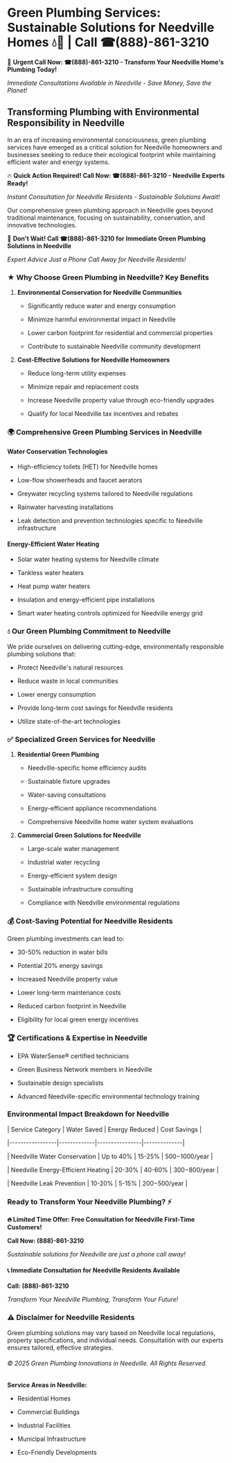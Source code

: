 # Green Plumbing Services: Sustainable Solutions for Needville Homes 💧🌿 | Call ☎(888)-861-3210

🚨 **Urgent Call Now: ☎(888)-861-3210 - Transform Your Needville Home's Plumbing Today!**
*Immediate Consultations Available in Needville - Save Money, Save the Planet!*

## Transforming Plumbing with Environmental Responsibility in Needville

In an era of increasing environmental consciousness, green plumbing services have emerged as a critical solution for Needville homeowners and businesses seeking to reduce their ecological footprint while maintaining efficient water and energy systems. 

🔥 **Quick Action Required! Call Now: ☎(888)-861-3210 - Needville Experts Ready!**
*Instant Consultation for Needville Residents - Sustainable Solutions Await!*

Our comprehensive green plumbing approach in Needville goes beyond traditional maintenance, focusing on sustainability, conservation, and innovative technologies.

🚨 **Don't Wait! Call ☎(888)-861-3210 for Immediate Green Plumbing Solutions in Needville**
*Expert Advice Just a Phone Call Away for Needville Residents!*

### ★ Why Choose Green Plumbing in Needville? Key Benefits

1. **Environmental Conservation for Needville Communities** 
   - Significantly reduce water and energy consumption
   - Minimize harmful environmental impact in Needville
   - Lower carbon footprint for residential and commercial properties
   - Contribute to sustainable Needville community development

2. **Cost-Effective Solutions for Needville Homeowners** 
   - Reduce long-term utility expenses
   - Minimize repair and replacement costs
   - Increase Needville property value through eco-friendly upgrades
   - Qualify for local Needville tax incentives and rebates

### 🌍 Comprehensive Green Plumbing Services in Needville

#### Water Conservation Technologies
- High-efficiency toilets (HET) for Needville homes
- Low-flow showerheads and faucet aerators
- Greywater recycling systems tailored to Needville regulations
- Rainwater harvesting installations
- Leak detection and prevention technologies specific to Needville infrastructure

#### Energy-Efficient Water Heating
- Solar water heating systems for Needville climate
- Tankless water heaters
- Heat pump water heaters
- Insulation and energy-efficient pipe installations
- Smart water heating controls optimized for Needville energy grid

### 💧 Our Green Plumbing Commitment to Needville

We pride ourselves on delivering cutting-edge, environmentally responsible plumbing solutions that:
- Protect Needville's natural resources
- Reduce waste in local communities
- Lower energy consumption
- Provide long-term cost savings for Needville residents
- Utilize state-of-the-art technologies

### ✅ Specialized Green Services for Needville

1. **Residential Green Plumbing**
   - Needville-specific home efficiency audits
   - Sustainable fixture upgrades
   - Water-saving consultations
   - Energy-efficient appliance recommendations
   - Comprehensive Needville home water system evaluations

2. **Commercial Green Solutions for Needville**
   - Large-scale water management
   - Industrial water recycling
   - Energy-efficient system design
   - Sustainable infrastructure consulting
   - Compliance with Needville environmental regulations

### 💰 Cost-Saving Potential for Needville Residents

Green plumbing investments can lead to:
- 30-50% reduction in water bills
- Potential 20% energy savings
- Increased Needville property value
- Lower long-term maintenance costs
- Reduced carbon footprint in Needville
- Eligibility for local green energy incentives

### 🏆 Certifications & Expertise in Needville

- EPA WaterSense® certified technicians
- Green Business Network members in Needville
- Sustainable design specialists
- Advanced Needville-specific environmental technology training

### Environmental Impact Breakdown for Needville

| Service Category | Water Saved | Energy Reduced | Cost Savings |
|-----------------|-------------|----------------|--------------|
| Needville Water Conservation | Up to 40% | 15-25% | $500-$1000/year |
| Needville Energy-Efficient Heating | 20-30% | 40-60% | $300-$800/year |
| Needville Leak Prevention | 10-20% | 5-15% | $200-$500/year |

### Ready to Transform Your Needville Plumbing? ⚡

**🔥 Limited Time Offer: Free Consultation for Needville First-Time Customers!**

**Call Now: (888)-861-3210**
*Sustainable solutions for Needville are just a phone call away!*

#### 📞 Immediate Consultation for Needville Residents Available

**Call: (888)-861-3210**
*Transform Your Needville Plumbing, Transform Your Future!*

### ⚠️ Disclaimer for Needville Residents

Green plumbing solutions may vary based on Needville local regulations, property specifications, and individual needs. Consultation with our experts ensures tailored, effective strategies.

###### © 2025 Green Plumbing Innovations in Needville. All Rights Reserved.

**Service Areas in Needville:** 
- Residential Homes
- Commercial Buildings
- Industrial Facilities
- Municipal Infrastructure
- Eco-Friendly Developments